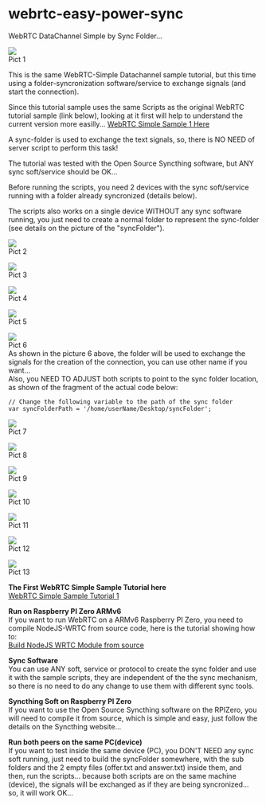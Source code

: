 # webrtc-easy-power-sync
WebRTC DataChannel Simple by Sync Folder...
 
![](img/webrtc-easy-power-sync-001.jpg)  
Pict 1  
 
 
This is the same WebRTC-Simple Datachannel sample tutorial, but this time using a folder-syncronization software/service to exchange signals (and start the connection).  
  
Since this tutorial sample uses the same Scripts as the original WebRTC tutorial sample (link below), looking at it first will help to understand the current version more easilly...
[WebRTC Simple Sample 1 Here](https://github.com/t2age/webrtc-easy-power)
  
A sync-folder is used to exchange the text signals, so, there is NO NEED of server script to perform this task!  
  
The tutorial was tested with the Open Source Syncthing software, but ANY sync soft/service should be OK...  
  
Before running the scripts, you need 2 devices with the sync soft/service running with a folder already syncronized (details below).  
  
The scripts also works on a single device WITHOUT any sync software running, you just need to create a normal folder to represent the sync-folder (see details on the picture of the "syncFolder").  
  
  

  
![](img/webrtc-easy-power-sync-002.jpg)  
Pict 2  
  
![](img/webrtc-easy-power-sync-003.jpg)  
Pict 3  
  
![](img/webrtc-easy-power-sync-004.jpg)  
Pict 4  
  
![](img/webrtc-easy-power-sync-005.jpg)  
Pict 5  
  
![](img/webrtc-easy-power-sync-006.jpg)  
Pict 6  
As shown in the picture 6 above, the folder will be used to exchange the signals for the creation of the connection, you can use other name if you want...  
Also, you NEED TO ADJUST both scripts to point to the sync folder location, as shown of the fragment of the actual code below:  
```
// Change the following variable to the path of the sync folder
var syncFolderPath = '/home/userName/Desktop/syncFolder';
```

![](img/webrtc-easy-power-sync-007.jpg)  
Pict 7  
  
![](img/webrtc-easy-power-sync-008.jpg)  
Pict 8  
  
![](img/webrtc-easy-power-sync-009.jpg)  
Pict 9  
  
![](img/webrtc-easy-power-sync-010.jpg)  
Pict 10  
  
![](img/webrtc-easy-power-sync-011.jpg)  
Pict 11  
  
![](img/webrtc-easy-power-sync-012.jpg)  
Pict 12  
  
![](img/webrtc-easy-power-sync-013.jpg)  
Pict 13  
  

**The First WebRTC Simple Sample Tutorial here**  
[WebRTC Simple Sample Tutorial 1](https://github.com/t2age/webrtc-easy-power)  
  
  
**Run on Raspberry PI Zero ARMv6**  
If you want to run WebRTC on a ARMv6 Raspberry PI Zero, you need to compile NodeJS-WRTC from source code, here is the tutorial showing how to:  
[Build NodeJS WRTC Module from source](https://github.com/t2age/webrtc-armv6)  
  
  
**Sync Software**  
You can use ANY soft, service or protocol to create the sync folder and use it with the sample scripts, they are independent of the the sync mechanism, so there is no need to do any change to use them with different sync tools.  
  
  
**Syncthing Soft on Raspberry PI Zero**  
If you want to use the Open Source Syncthing software on the RPIZero, you will need to compile it from source, which is simple and easy, just follow the details on the Syncthing website...  
  
  
**Run both peers on the same PC(device)**  
If you want to test inside the same device (PC), you DON'T NEED any sync soft running, just need to build the syncFolder somewhere, with the sub folders and the 2 empty files (offer.txt and answer.txt) inside them, and then, run the scripts... because both scripts are on the same machine (device), the signals will be exchanged as if they are being syncronized... so, it will work OK...  
  
  
  
